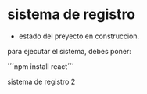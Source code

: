 <h1> sistema de registro </h1>

- estado del preyecto en construccion.

para ejecutar el sistema, debes poner:

 ´´´npm install react´´´

 sistema de registro 2 
 



